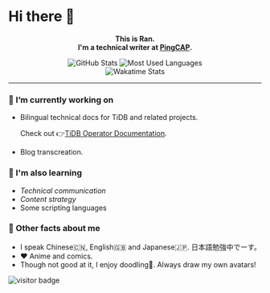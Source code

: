 # Hi there 👋

<div align="center">
  <p><strong>This is Ran. <br/>I'm a technical writer at <a href="https://pingcap.com/">PingCAP</a>.</strong></p>

  <div>
    <img alt="GitHub Stats" src="https://github-readme-stats.vercel.app/api?username=ran-huang&show_icons=true&count_private=true&hide=stars,issues&theme=tokyonight" />
    <img alt="Most Used Languages" src="https://github-readme-stats.nthnchu.vercel.app/api/top-langs?username=ran-huang&langs-count=4&cache_seconds=1800&theme=tokyonight#layout=compact" />
    <br />
    <img alt="Wakatime Stats" src="https://github-readme-stats.vercel.app/api/wakatime?username=yellowgomi&theme=tokyonight" />
  </div>
</div>

<hr>

### 📝 I’m currently working on

- Bilingual technical docs for TiDB and related projects.

    Check out 👉[TiDB Operator Documentation](https://github.com/pingcap/docs-tidb-operator).

- Blog transcreation.

### 🔭 I'm also learning

- *Technical communication*
- *Content strategy*
- Some scripting languages

### 📢 Other facts about me 

- I speak Chinese🇨🇳, English🇬🇧 and Japanese🇯🇵. 日本語勉強中でーす。 
- ❤️ Anime and comics.
- Though not good at it, I enjoy doodling🎨. Always draw my own avatars!

![visitor badge](https://visitor-badge.glitch.me/badge?page_id=ran-huang.ran-huang)
